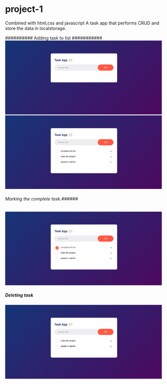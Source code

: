 # project-1

Combined with html,css and javascript 
 A task app that performs CRUD and store the data in localstorage.
  
########## Adding task to list ###########
![Initial stage](./images/read.png) 
![Adding Item](./images/create.png)

######  Marking the complete task.######
![marked item](./images/update.png)

##### Deleting task ######
![Delete](./images/delete.png)

